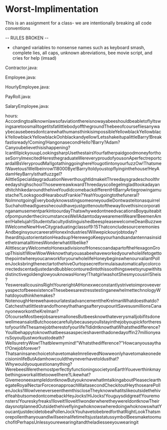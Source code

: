 # Worst-Implimentation
This is an assignment for a class- we are intentionally breaking all code conventions



-- RULES BROKEN --

- changed variables to nonsense names such as keyboard smash, complete lies, all caps, unknown abreviations, bee movie script, and cries for help (imsad)

Contractor.java:

Employee.java:

HourlyEmployee.java:

PayRoll.java:

SalaryEmployee.java:


hours:
AccordingtoallknownlawsofaviationthereisnowayabeeshouldbeabletoflyItswingsaretoosmalltogetitsfatlittlebodyoffthegroundThebeeofcoursefliesanywaybecausebeesdontcarewhathumansthinkisimpossibleYellowblackYellowblackYellowblackYellowblackOohblackandyellow!LetsshakeitupalittleBarry!Breakfastisready!Coming!HangonasecondHello?Barry?Adam?Canyoubelievethisishappening?IcantIllpickyouupLookingsharpUsethestairsYourfatherpaidgoodmoneyforthoseSorryImexcitedHeresthegraduateWereveryproudofyousonAperfectreportcardallBsVeryproudMa!IgotathinggoinghereYougotlintonyourfuzzOw!Thatsme!Wavetous!Wellbeinrow118000Bye!BarryItoldyoustopflyinginthehouse!HeyAdamHeyBarryIsthatfuzzgel?AlittleSpecialdaygraduationNeverthoughtIdmakeitThreedaysgradeschoolthreedayshighschoolThosewereawkwardThreedayscollegeImgladItookadayandhitchhikedaroundthehiveYoudidcomebackdifferentHiBarryArtiegrowingamustache?LooksgoodHearaboutFrankie?YeahYougoingtothefuneral?NoImnotgoingEverybodyknowsstingsomeoneyoudieDontwasteitonasquirrelSuchahotheadIguesshecouldhavejustgottenoutofthewayIlovethisincorporatinganamusementparkintoourdayThatswhywedontneedvacationsBoyquiteabitofpompunderthecircumstancesWellAdamtodaywearemenWeare!BeemenAmen!Hallelujah!StudentsfacultydistinguishedbeespleasewelcomeDeanBuzzwellWelcomeNewHiveCitygraduatingclassof9:15ThatconcludesourceremoniesAndbeginsyourcareeratHonexIndustries!Willwepickourjobtoday?IhearditsjustorientationHeadsup!HerewegoKeepyourhandsandantennasinsidethetramatalltimesWonderwhatitllbelike?AlittlescaryWelcometoHonexadivisionofHonescoandapartoftheHexagonGroupThisisit!WowWowWeknowthatyouasabeehaveworkedyourwholelifetogettothepointwhereyoucanworkforyourwholelifeHoneybeginswhenourvaliantPollenJocksbringthenectartothehiveOurtopsecretformulaisautomaticallycolorcorrectedscentadjustedandbubblecontouredintothissoothingsweetsyrupwithitsdistinctivegoldenglowyouknowasHoney!ThatgirlwashotShesmycousin!Sheis?YeswereallcousinsRightYourerightAtHonexweconstantlystrivetoimproveeveryaspectofbeeexistenceThesebeesarestresstestinganewhelmettechnologyWhatdoyouthinkhemakes?NotenoughHerewehaveourlatestadvancementtheKrelmanWhatdoesthatdo?CatchesthatlittlestrandofhoneythathangsafteryoupouritSavesusmillionsCananyoneworkontheKrelman?OfcourseMostbeejobsaresmallonesButbeesknowthateverysmalljobifitsdonewellmeansalotButchoosecarefullybecauseyoullstayinthejobyoupickfortherestofyourlifeThesamejobtherestofyourlife?IdidntknowthatWhatsthedifference?Youllbehappytoknowthatbeesasaspecieshaventhadonedayoffin27millionyearsSoyoulljustworkustodeath?WellsuretryWow!Thatblewmymind!"Whatsthedifference?"Howcanyousaythat?Onejobforever?ThatsaninsanechoicetohavetomakeImrelievedNowweonlyhavetomakeonedecisioninlifeButAdamhowcouldtheyneverhavetoldusthat?Whywouldyouquestionanything?WerebeesWerethemostperfectlyfunctioningsocietyonEarthYoueverthinkmaybethingsworkalittletoowellhere?Likewhat?GivemeoneexampleIdontknowButyouknowwhatImtalkingaboutPleaseclearthegateRoyalNectarForceonapproachWaitasecondCheckitoutHeythosearePollenJocks!WowIveneverseenthemthiscloseTheyknowwhatitslikeoutsidethehiveYeahbutsomedontcomebackHeyJocks!HiJocks!Youguysdidgreat!Youremonsters!Youreskyfreaks!Iloveit!Iloveit!IwonderwheretheywereIdontknowTheirdaysnotplannedOutsidethehiveflyingwhoknowswheredoingwhoknowswhatYoucantjustdecidetobeaPollenJockYouhavetobebredforthatRightLookThatsmorepollenthanyouandIwillseeinalifetimeItsjustastatussymbolBeesmaketoomuchofitPerhapsUnlessyourewearingitandtheladiesseeyouwearingit
